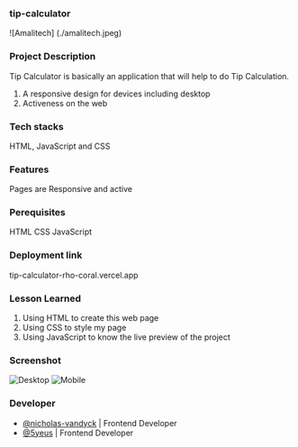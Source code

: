 ### tip-calculator
![Amalitech] (./amalitech.jpeg)


### Project Description
Tip Calculator is basically an application that will help to do Tip Calculation. 

1. A responsive design for devices including desktop
2. Activeness on the web

### Tech stacks
HTML, JavaScript and CSS

### Features
 Pages are Responsive and active

### Perequisites
HTML
CSS
JavaScript

### Deployment link
tip-calculator-rho-coral.vercel.app

### Lesson Learned
1. Using HTML to create this web page
2. Using CSS to style my page
3. Using JavaScript to know the live preview of the project

### Screenshot
![Desktop](./screenshot.jpg)
![Mobile](./screenshot.jpg)
### Developer 
- [@nicholas-vandyck](https://github.com/nicholas-vandyck) | Frontend Developer
- [@5yeus](https://github.com/5yeus) | Frontend Developer
